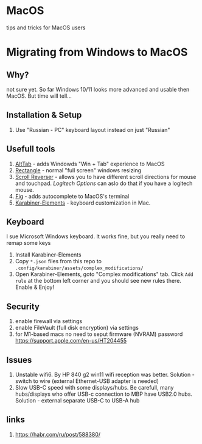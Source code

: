 # MacOS
tips and tricks for MacOS users

# Migrating from Windows to MacOS
## Why?
not sure yet. So far Windows 10/11 looks more advanced and usable then MacOS. But time will tell...

## Installation & Setup
1. Use "Russian - PC" keyboard layout instead on just "Russian"

## Usefull tools
1. [AltTab](https://github.com/lwouis/alt-tab-macos) - adds Windowds "Win + Tab" experience to MacOS
2. [Rectangle](https://github.com/rxhanson/Rectangle) - normal "full screen" windows resizing 
3. [Scroll Reverser](https://github.com/pilotmoon/Scroll-Reverser) - allows you to have different scroll directions for mouse and touchpad. *Logitech Options* can aslo do that if you have a logitech mouse.
4. [Fig](https://github.com/withfig/autocomplete) - adds autocomplete to MacOS's terminal
5. [Karabiner-Elements](https://github.com/pqrs-org/Karabiner-Elements) - keyboard customization in Mac. 

## Keyboard
I sue Microsoft Windows keyboard. It works fine, but you really need to remap some keys
1. Install Karabiner-Elements
2. Copy ```*.json``` files from this repo to  ```.config/karabiner/assets/complex_modifications/```
3. Open Karabiner-Elements, goto "Complex modifications" tab. Click ```Add rule``` at the bottom left corner and you should see new rules there. Enable & Enjoy!

## Security
1. enable firewall via settings
2. enable FileVault (full disk encryption) via settings
3. for M1-based macs no need to seput firmware (NVRAM) password https://support.apple.com/en-us/HT204455

## Issues
1. Unstable wifi6. By HP 840 g2 win11 wifi reception was better. Solution - switch to wire (external Ethernet-USB adapter is needed)
2. Slow USB-C speed with some displays/hubs. Be carefull, many hubs/displays who offer USB-c connection to MBP have USB2.0 hubs. Solution - external separate USB-C to USB-A hub 

## links
1. https://habr.com/ru/post/588380/
